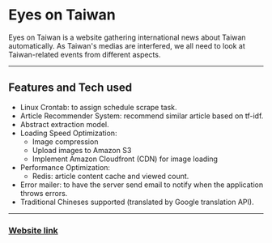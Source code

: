 # Eyes on Taiwan

Eyes on Taiwan is a website gathering international news about Taiwan automatically. As Taiwan's medias are interfered, we all need to look at Taiwan-related events from different aspects.

---

## Features and Tech used

- Linux Crontab: to assign schedule scrape task.
- Article Recommender System: recommend similar article based on tf-idf.
- Abstract extraction model.
- Loading Speed Optimization:
    - Image compression
    - Upload images to Amazon S3
    - Implement Amazon Cloudfront (CDN) for image loading
- Performance Optimization:
    - Redis: article content cache and viewed count.
- Error mailer: to have the server send email to notify when the application throws errors.
- Traditional Chineses supported (translated by Google translation API).

---

### [Website link](https://wheatxstone.com)